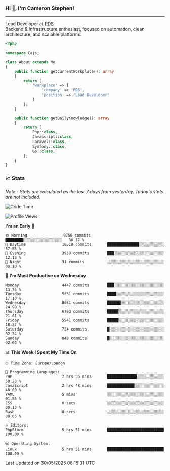 ### Hi 👋, I'm Cameron Stephen!

---

Lead Developer at [PDS](https://prindatasolutions.co.uk)  
Backend & Infrastructure enthusiast, focused on automation, clean architecture, and scalable platforms.


```php
<?php

namespace Cajs;

class About extends Me
{
    public function getCurrentWorkplace(): array
    {
        return [
            'workplace' => [
                'company' => 'PDS',
                'position' => 'Lead Developer'
            ]
        ];
    }

    public function getDailyKnowledge(): array
    {
        return [
            Php::class,
            Javascript::class,
            Laravel::class,
            Symfony::class,
            Go::class,
        ];
    }
}
```

### 📈 Stats
<p><em>Note - Stats are calculated as the last 7 days from yesterday. Today's stats are not included.</em></p>


<!--START_SECTION:waka-->
![Code Time](http://img.shields.io/badge/Code%20Time-4%2C499%20hrs%2023%20mins-blue)

![Profile Views](http://img.shields.io/badge/Profile%20Views-0-blue)

**I'm an Early 🐤** 

```text
🌞 Morning                9756 commits        ████████░░░░░░░░░░░░░░░░░   30.17 % 
🌆 Daytime                18610 commits       ██████████████░░░░░░░░░░░   57.55 % 
🌃 Evening                3939 commits        ███░░░░░░░░░░░░░░░░░░░░░░   12.18 % 
🌙 Night                  31 commits          ░░░░░░░░░░░░░░░░░░░░░░░░░   00.10 % 
```
📅 **I'm Most Productive on Wednesday** 

```text
Monday                   4447 commits        ███░░░░░░░░░░░░░░░░░░░░░░   13.75 % 
Tuesday                  5531 commits        ████░░░░░░░░░░░░░░░░░░░░░   17.10 % 
Wednesday                8051 commits        ██████░░░░░░░░░░░░░░░░░░░   24.90 % 
Thursday                 6793 commits        █████░░░░░░░░░░░░░░░░░░░░   21.01 % 
Friday                   5941 commits        █████░░░░░░░░░░░░░░░░░░░░   18.37 % 
Saturday                 724 commits         █░░░░░░░░░░░░░░░░░░░░░░░░   02.24 % 
Sunday                   849 commits         █░░░░░░░░░░░░░░░░░░░░░░░░   02.63 % 
```


📊 **This Week I Spent My Time On** 

```text
🕑︎ Time Zone: Europe/London

💬 Programming Languages: 
PHP                      2 hrs 56 mins       █████████████░░░░░░░░░░░░   50.23 % 
JavaScript               2 hrs 48 mins       ████████████░░░░░░░░░░░░░   48.00 % 
YAML                     5 mins              ░░░░░░░░░░░░░░░░░░░░░░░░░   01.55 % 
CSS                      0 secs              ░░░░░░░░░░░░░░░░░░░░░░░░░   00.13 % 
Bash                     0 secs              ░░░░░░░░░░░░░░░░░░░░░░░░░   00.05 % 

🔥 Editors: 
PhpStorm                 5 hrs 51 mins       █████████████████████████   100.00 % 

💻 Operating System: 
Linux                    5 hrs 51 mins       █████████████████████████   100.00 % 
```


 Last Updated on 30/05/2025 06:15:31 UTC
<!--END_SECTION:waka-->
